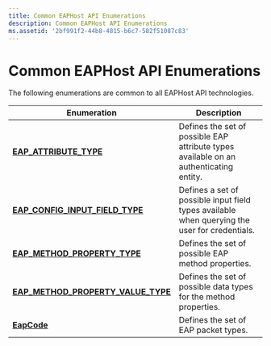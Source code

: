 ```yaml
---
title: Common EAPHost API Enumerations
description: Common EAPHost API Enumerations
ms.assetid: '2bf991f2-44b8-4815-b6c7-582f51087c83'
---
```


# Common EAPHost API Enumerations

The following enumerations are common to all EAPHost API technologies.



| Enumeration                                                                  | Description                                                                                   |
|------------------------------------------------------------------------------|-----------------------------------------------------------------------------------------------|
| [**EAP\_ATTRIBUTE\_TYPE**](eap-attribute-type.md)                           | Defines the set of possible EAP attribute types available on an authenticating entity.        |
| [**EAP\_CONFIG\_INPUT\_FIELD\_TYPE**](eap-config-input-field-type.md)       | Defines a set of possible input field types available when querying the user for credentials. |
| [**EAP\_METHOD\_PROPERTY\_TYPE**](eap-method-property-type.md)              | Defines the set of possible EAP method properties.                                            |
| [**EAP\_METHOD\_PROPERTY\_VALUE\_TYPE**](eap-method-property-value-type.md) | Defines the set of possible data types for the method properties.                             |
| [**EapCode**](eapcode.md)                                                   | Defines the set of EAP packet types.                                                          |



 

 

 




